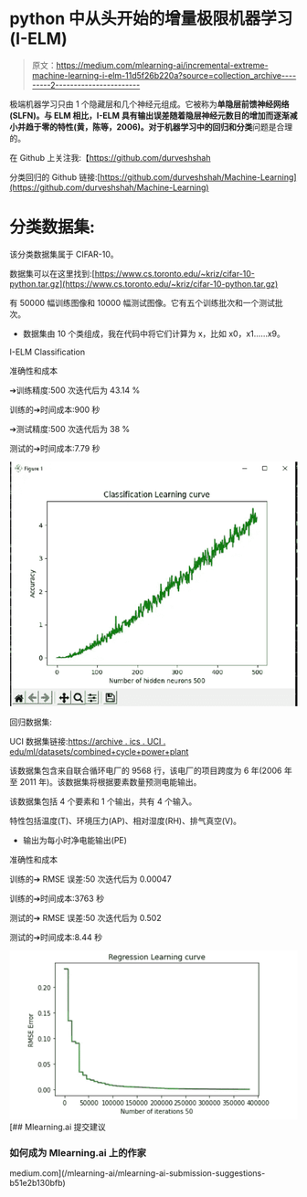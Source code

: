 # python 中从头开始的增量极限机器学习(I-ELM)

> 原文：<https://medium.com/mlearning-ai/incremental-extreme-machine-learning-i-elm-11d5f26b220a?source=collection_archive---------2----------------------->

极端机器学习只由 1 个隐藏层和几个神经元组成。它被称为**单隐层前馈神经网络(SLFN)。**与 ELM 相比，I-ELM 具有输出误差随着隐层神经元数目的增加而逐渐减小并趋于零的特性(黄，陈等，2006)。对于机器学习中的**回归和分类**问题是合理的。

在 Github 上关注我:【https://github.com/durveshshah 

分类回归的 Github 链接:[https://github.com/durveshshah/Machine-Learning](https://github.com/durveshshah/Machine-Learning)

# 分类数据集:

该分类数据集属于 CIFAR-10。

数据集可以在这里找到:[https://www.cs.toronto.edu/~kriz/cifar-10-python.tar.gz](https://www.cs.toronto.edu/~kriz/cifar-10-python.tar.gz)

有 50000 幅训练图像和 10000 幅测试图像。它有五个训练批次和一个测试批次。

*   数据集由 10 个类组成，我在代码中将它们计算为 x，比如 x0，x1……x9。

I-ELM Classification

准确性和成本

➔训练精度:500 次迭代后为 43.14 %

训练的➔时间成本:900 秒

➔测试精度:500 次迭代后为 38 %

测试的➔时间成本:7.79 秒

![](img/f70b669159cea9300f84ceeac842de84.png)

回归数据集:

UCI 数据集链接:[https://archive . ics . UCI . edu/ml/datasets/combined+cycle+power+plant](https://archive.ics.uci.edu/ml/datasets/combined+cycle+power+plant)

该数据集包含来自联合循环电厂的 9568 行，该电厂的项目跨度为 6 年(2006 年至 2011 年)。该数据集将根据要素数量预测电能输出。

该数据集包括 4 个要素和 1 个输出，共有 4 个输入。

特性包括温度(T)、环境压力(AP)、相对湿度(RH)、排气真空(V)。

*   输出为每小时净电能输出(PE)

准确性和成本

训练的➔ RMSE 误差:50 次迭代后为 0.00047

训练的➔时间成本:3763 秒

测试的➔ RMSE 误差:50 次迭代后为 0.502

测试的➔时间成本:8.44 秒

![](img/44acee8ed39f87f2b4801a5019d2f261.png)[](/mlearning-ai/mlearning-ai-submission-suggestions-b51e2b130bfb) [## Mlearning.ai 提交建议

### 如何成为 Mlearning.ai 上的作家

medium.com](/mlearning-ai/mlearning-ai-submission-suggestions-b51e2b130bfb)